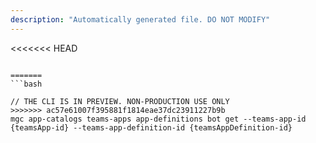 ```yaml
---
description: "Automatically generated file. DO NOT MODIFY"
---
```


<<<<<<< HEAD
```cli

=======
```bash

// THE CLI IS IN PREVIEW. NON-PRODUCTION USE ONLY
>>>>>>> ac57e61007f395881f1814eae37dc23911227b9b
mgc app-catalogs teams-apps app-definitions bot get --teams-app-id {teamsApp-id} --teams-app-definition-id {teamsAppDefinition-id}

```